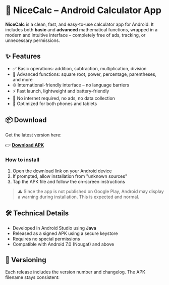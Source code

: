 # 📱 NiceCalc – Android Calculator App

**NiceCalc** is a clean, fast, and easy-to-use calculator app for Android. It includes both **basic** and **advanced** mathematical functions, wrapped in a modern and intuitive interface – completely free of ads, tracking, or unnecessary permissions.

## ✨ Features

- ✅ Basic operations: addition, subtraction, multiplication, division  
- 🧮 Advanced functions: square root, power, percentage, parentheses, and more  
- 🌐 International-friendly interface – no language barriers  
- ⚡ Fast launch, lightweight and battery-friendly  
- 🚫 No internet required, no ads, no data collection  
- 📱 Optimized for both phones and tablets  

## 📦 Download

Get the latest version here:

👉 **[Download APK](https://github.com/janlsn/NiceCalc/releases/download/v1.0.0/app-release.apk)**

### How to install

1. Open the download link on your Android device  
2. If prompted, allow installation from "unknown sources"  
3. Tap the APK file and follow the on-screen instructions  

> ⚠️ Since the app is not published on Google Play, Android may display a warning during installation. This is expected and normal.

## 🛠 Technical Details

- Developed in Android Studio using **Java**  
- Released as a signed APK using a secure keystore  
- Requires no special permissions  
- Compatible with Android 7.0 (Nougat) and above  

## 📌 Versioning

Each release includes the version number and changelog. The APK filename stays consistent:

